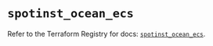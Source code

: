 # `spotinst_ocean_ecs`

Refer to the Terraform Registry for docs: [`spotinst_ocean_ecs`](https://registry.terraform.io/providers/spotinst/spotinst/1.160.0/docs/resources/ocean_ecs).
